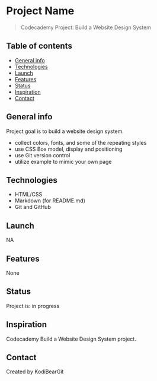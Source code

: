 # Project Name
> Codecademy Project: Build a Website Design System

## Table of contents
* [General info](#general-info)
* [Technologies](#technologies)
* [Launch](#launch)
* [Features](#features)
* [Status](#status)
* [Inspiration](#inspiration)
* [Contact](#contact)

## General info
Project goal is to build a website design system.
* collect colors, fonts, and some of the repeating styles
* use CSS Box model, display and positioning
* use Git version control
* utilize example to mimic your own page


## Technologies
* HTML/CSS
* Markdown (for README.md)
* Git and GitHub

## Launch
NA

## Features
None

## Status
Project is: in progress  

## Inspiration
Codecademy Build a Website Design System project.

## Contact
Created by KodiBearGit